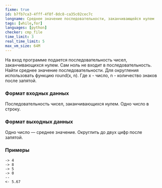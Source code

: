 ```yaml
---
fixme: true
id: b7fb7ca3-4fff-4f8f-8dc8-ca35c02cec7c
longname: Среднее значение последовательности, заканчивающейся нулем
tags: [while,for]
languages: [python]
checker: cmp_file
time_limit: 3
real_time_limit: 5
max_vm_size: 64M
---
```

На вход программе подается последовательность чисел, заканчивающихся нулем. Сам ноль не входит в последовательность. Найти среднее значение последовательности.
Для округления использовать функцию round(x, n). Где x - число, n - количество знаков после запятой.

### Формат входных данных

Последовательность чисел, заканчивающихся нулем. Одно число в строку.

### Формат выходных данных

Одно число — среднее значение. Округлить до двух цифр после запятой.

### Примеры

```
-> 4
-> 8
-> 5
-> 0
--
<- 5.67
```

